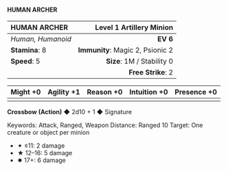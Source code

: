 #### HUMAN ARCHER

| HUMAN ARCHER | **Level 1 Artillery Minion** |
|:-------------------------------------------------- | -------------------------:|
| *Human, Humanoid* | **EV 6** |
| **Stamina**: 8 | **Immunity**: Magic 2, Psionic 2 |
| **Speed**: 5 | **Size**: 1M / Stability 0 |
|  | **Free Strike**: 2 |

| **Might** +0 | **Agility** +1 | **Reason** +0 | **Intuition** +0 | **Presence** +0 |
| -------- | ---------- | --------- | ------------ | ----------- |
|  |  |  |  |  |

**Crossbow (Action)** ◆ 2d10 + 1 ◆ Signature

Keywords: Attack, Ranged, Weapon
Distance: Ranged 10
Target: One creature or object per minion
- ✦ ≤11: 2 damage
- ★ 12–16: 5 damage
- ✸ 17+: 6 damage

